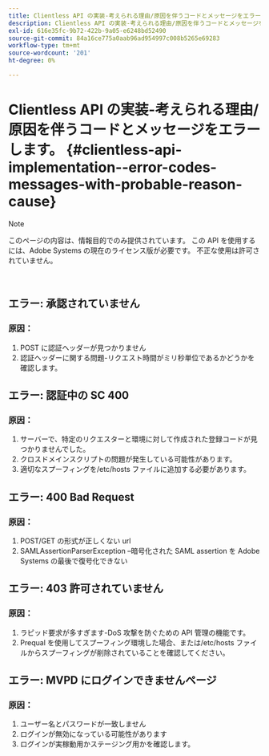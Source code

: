```yaml
---
title: Clientless API の実装-考えられる理由/原因を伴うコードとメッセージをエラーします。
description: Clientless API の実装-考えられる理由/原因を伴うコードとメッセージをエラーします。
exl-id: 616e35fc-9b72-422b-9a05-e6248bd52490
source-git-commit: 84a16ce775a0aab96ad954997c008b5265e69283
workflow-type: tm+mt
source-wordcount: '201'
ht-degree: 0%

---
```


# Clientless API の実装-考えられる理由/原因を伴うコードとメッセージをエラーします。 {#clientless-api-implementation--error-codes-messages-with-probable-reason-cause}

>[!NOTE]
>
>このページの内容は、情報目的でのみ提供されています。 この API を使用するには、Adobe Systems の現在のライセンス版が必要です。 不正な使用は許可されていません。

</br>


## エラー: 承認されていません

### 原因：

1. POST に認証ヘッダーが見つかりません
1. 認証ヘッダーに関する問題-リクエスト時間がミリ秒単位であるかどうかを確認します。

## エラー: 認証中の SC 400

### 原因：

1. サーバーで、特定のリクエスターと環境に対して作成された登録コードが見つかりませんでした。
1. クロスドメインスクリプトの問題が発生している可能性があります。
1. 適切なスプーフィングを/etc/hosts ファイルに追加する必要があります。

## エラー: 400 Bad Request

### 原因：

1. POST/GET の形式が正しくない url
1. SAMLAssertionParserException –暗号化された SAML assertion を Adobe Systems の最後で復号化できない

## エラー: 403 許可されていません

### 原因：

1. ラピッド要求が多すぎます-DoS 攻撃を防ぐための API 管理の機能です。
2. Prequal を使用してスプーフィング環境した場合、または/etc/hosts ファイルからスプーフィングが削除されていることを確認してください。

## エラー: MVPD にログインできませんページ

### 原因：

1. ユーザー名とパスワードが一致しません
2. ログインが無効になっている可能性があります
3. ログインが実稼動用かステージング用かを確認します。


<!--

## Related Information

- [Clientless API Reference](/help/authentication/rest-api-reference.md)

-->
